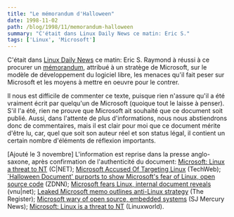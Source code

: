 ```yaml
---
title: "Le mémorandum d'Halloween"
date: 1998-11-02
path: /blog/1998/11/memorandum-halloween
summary: "C'était dans Linux Daily News ce matin: Eric S."
tags: ['Linux', 'Microsoft']
---
```


<P>
C'était dans <A HREF="http://lwn.net/daily/">Linux Daily
News</A> ce matin: Eric S. Raymond à réussi à ce procurer un <A HREF="http://www.tuxedo.org/~esr/halloween.html">mémorandum</A>, attribué
à un stratège de Microsoft, sur le modèle de développement du logiciel
libre, les menaces qu'il fait peser sur Microsoft et les moyens à mettre
en oeuvre pour le contrer.
</P>

<P>
Il nous est difficile de commenter ce texte, puisque rien n'assure qu'il
a été vraiment écrit par quelqu'un de Microsoft (quoique tout le laisse
à penser). S'il l'a été, rien ne prouve que Microsoft ait souhaité que
ce document soit publié. Aussi, dans l'attente de plus d'informations,
nous nous abstiendrons donc de commentaires, mais il est clair pour moi
que ce document mérite d'être lu, car, quel que soit son auteur réel et
son status légal, il contient un certain nombre d'éléments de réflexion
importants.
</P>

<P>
[Ajouté le 3 novembre] L'information est reprise dans la presse anglo-saxone,
après confirmation de l'authenticité du document:
<A HREF="http://www.news.com/News/Item/0,4,28215,00.html?owv">Microsoft: Linux a threat to NT</A> (C|NET);
<A HREF="http://www.techweb.com/wire/story/TWB19981102S0005">Microsoft Accused Of Targeting Linux</A> (TechWeb);
<A HREF="http://www.zdnet.com/zdnn/stories/news/0,4586,2158704,00.html">`Halloween Document' purports to show Microsoft's fear of Linux,
open source code</A> (ZDNN);
<A HREF="http://webserv.vnu.co.uk/www_user/plsql/pkg_vnu_msn.homepage?p_story=67583">Microsoft fears Linux, internal document reveals</A> (vnu|net);
<A HREF="http://www.theregister.co.uk/981103-000001.html">Leaked Microsoft memo outlines anti-Linux strategy</A> (The Register);
<A HREF="http://www.mercurycenter.com/columnists/gillmor/docs/dg110398.htm">Microsoft wary of open source, embedded systems</A> (SJ Mercury News);
<A HREF="http://www.linuxworld.com/linuxworld/lw-1998-10/lw-10-halloween.html">Microsoft: Linux is a threat to NT</A> (Linuxworld).
</P>


